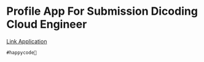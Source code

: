 # Profile App For Submission Dicoding Cloud Engineer

[Link Application](https://profile-app-441723.et.r.appspot.com/)

`#happycode🤗`
